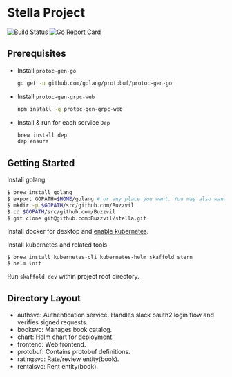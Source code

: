 # Stella Project

[![Build Status](https://cloud.drone.io/api/badges/Buzzvil/stella/status.svg)](https://cloud.drone.io/Buzzvil/stella)
[![Go Report Card](https://goreportcard.com/badge/github.com/Buzzvil/stella)](https://goreportcard.com/report/github.com/Buzzvil/stella)

## Prerequisites

- Install `protoc-gen-go`

  ```bash
  go get -u github.com/golang/protobuf/protoc-gen-go
  ```
- Install `protoc-gen-grpc-web`
  ```bash
  npm install -g protoc-gen-grpc-web
  ```
- Install & run for each service `Dep`
  ```bash
  brew install dep
  dep ensure
  ```

## Getting Started

Install golang

```bash
$ brew install golang
$ export GOPATH=$HOME/golang # or any place you want. You may also want to put that in .zshrc or .bashrc
$ mkdir -p $GOPATH/src/github.com/Buzzvil
$ cd $GOPATH/src/github.com/Buzzvil
$ git clone git@github.com:Buzzvil/stella.git
```

Install docker for desktop and [enable kubernetes](https://medium.com/containers-101/local-kubernetes-for-mac-minikube-vs-docker-desktop-f2789b3cad3a).

Install kubernetes and related tools.
```
$ brew install kubernetes-cli kubernetes-helm skaffold stern
$ helm init
```

Run `skaffold dev` within project root directory.

## Directory Layout

* authsvc: Authentication service. Handles slack oauth2 login flow and verifies signed requests.
* booksvc: Manages book catalog.
* chart: Helm chart for deployment.
* frontend: Web frontend.
* protobuf: Contains protobuf definitions.
* ratingsvc: Rate/review entity(book).
* rentalsvc: Rent entity(book).
